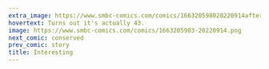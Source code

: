 ```yaml
---
extra_image: https://www.smbc-comics.com/comics/166320598020220914after.png
hovertext: Turns out it's actually 43.
image: https://www.smbc-comics.com/comics/1663205903-20220914.png
next_comic: conserved
prev_comic: story
title: Interesting
---
```


